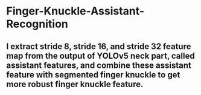 # Finger-Knuckle-Assistant-Recognition

## I extract stride 8, stride 16, and stride 32 feature map from the output of YOLOv5 neck part, called assistant features, and combine these assistant feature with segmented finger knuckle to get more robust finger knuckle feature.